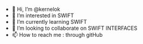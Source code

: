 - 👋 Hi, I’m @kernelok
- 👀 I’m interested in SWIFT
- 🌱 I’m currently learning SWIFT
- 💞️ I’m looking to collaborate on SWIFT INTERFACES
- 📫 How to reach me : through gitHub

<!---
kernelok/kernelok is a ✨ special ✨ repository because its `README.md` (this file) appears on your GitHub profile.
You can click the Preview link to take a look at your changes.
--->

